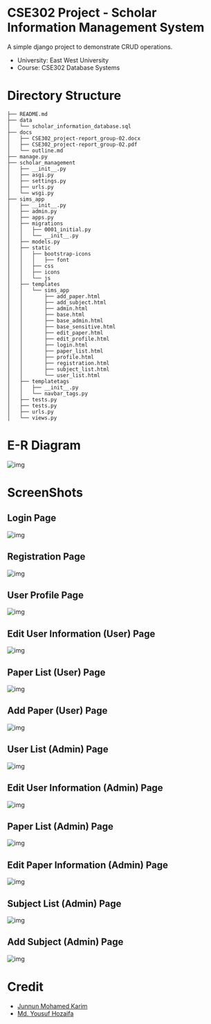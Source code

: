 # CSE302 Project - Scholar Information Management System

A simple django project to demonstrate CRUD operations.

- University: East West University
- Course: CSE302 Database Systems

# Directory Structure

```
├── README.md
├── data
│   └── scholar_information_database.sql
├── docs
│   ├── CSE302_project-report_group-02.docx
│   ├── CSE302_project-report_group-02.pdf
│   └── outline.md
├── manage.py
├── scholar_management
│   ├── __init__.py
│   ├── asgi.py
│   ├── settings.py
│   ├── urls.py
│   └── wsgi.py
├── sims_app
│   ├── __init__.py
│   ├── admin.py
│   ├── apps.py
│   ├── migrations
│   │   ├── 0001_initial.py
│   │   └── __init__.py
│   ├── models.py
│   ├── static
│   │   ├── bootstrap-icons
│   │   │   ├── font
│   │   ├── css
│   │   ├── icons
│   │   └── js
│   ├── templates
│   │   └── sims_app
│   │       ├── add_paper.html
│   │       ├── add_subject.html
│   │       ├── admin.html
│   │       ├── base.html
│   │       ├── base_admin.html
│   │       ├── base_sensitive.html
│   │       ├── edit_paper.html
│   │       ├── edit_profile.html
│   │       ├── login.html
│   │       ├── paper_list.html
│   │       ├── profile.html
│   │       ├── registration.html
│   │       ├── subject_list.html
│   │       └── user_list.html
│   ├── templatetags
│   │   ├── __init__.py
│   │   └── navbar_tags.py
│   ├── tests.py
│   ├── tests.py
│   ├── urls.py
│   └── views.py
```

# E-R Diagram

![img](/ss/cse302_project_schema.png)

# ScreenShots

## Login Page

![img](/ss/1_login.png)

## Registration Page

![img](/ss/1_registration.png)

## User Profile Page

![img](/ss/2_user_profile.png)

## Edit User Information (User) Page

![img](/ss/3_user_edit_profile.png)

## Paper List (User) Page

![img](/ss/4_user_paper_list.png)

## Add Paper (User) Page

![img](/ss/5_user_add_paper.png)

## User List (Admin) Page

![img](/ss/7_admin_user_list.png)

## Edit User Information (Admin) Page

![img](/ss/8_admin_edit_user.png)

## Paper List (Admin) Page

![img](/ss/9_admin_paper_list.png)

## Edit Paper Information (Admin) Page

![img](/ss/10_admin_edit_paper.png)

## Subject List (Admin) Page

![img](/ss/11_admin_subject_list.png)

## Add Subject (Admin) Page

![img](/ss/12_admin_add_subject.png)

# Credit

- [Junnun Mohamed Karim](https://www.github.com/junnunkarim)
- [Md. Yousuf Hozaifa](https://www.github.com/Yousuf-Hozaifa)
